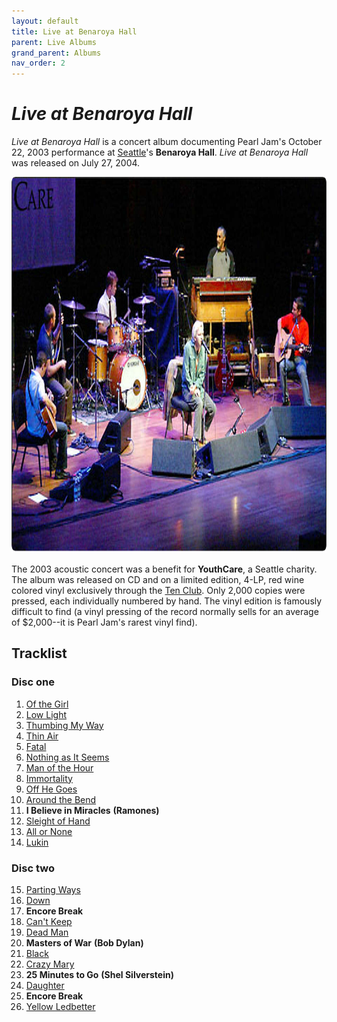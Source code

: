 ```yaml
---
layout: default
title: Live at Benaroya Hall
parent: Live Albums
grand_parent: Albums
nav_order: 2
---
```


# *Live at Benaroya Hall*

*Live at Benaroya Hall* is a concert album documenting Pearl Jam's October 22, 2003 performance at [Seattle](https://pearljamopedia.ml/docs/Notable-Mentions/Locations/Seattle-WA)'s **Benaroya Hall**. *Live at Benaroya Hall* was released on July 27, 2004.

<img src="/assets/benaroya.png" alt="Live at Benaroya Hall" width='900' height='602'>

The 2003 acoustic concert was a benefit for **YouthCare**, a Seattle charity. The album was released on CD and on a limited edition, 4-LP, red wine colored vinyl exclusively through the [Ten Club](https://pearljamopedia.ml/docs/). Only 2,000 copies were pressed, each individually numbered by hand. The vinyl edition is famously difficult to find (a vinyl pressing of the record normally sells for an average of $2,000--it is Pearl Jam's rarest vinyl find). 

## Tracklist

### Disc one

1. [Of the Girl](https://pearljamopedia.ml/docs/Albums/Studio/Binaural)
2. [Low Light](https://pearljamopedia.ml/docs/Albums/Studio/Yield)
3. [Thumbing My Way](https://pearljamopedia.ml/docs/Albums/Studio/Riot-Act)
4. [Thin Air](https://pearljamopedia.ml/docs/Albums/Studio/Binaural)
5. [Fatal](https://pearljamopedia.ml/docs/Albums/Compliation/Lost-Dogs)
6. [Nothing as It Seems](https://pearljamopedia.ml/docs/Albums/Studio/Binaural)
7. [Man of the Hour](https://pearljamopedia.ml/docs/Albums/Compliation/rvm)
8. [Immortality](https://pearljamopedia.ml/docs/Albums/Studio/Vitalogy)
9. [Off He Goes](https://pearljamopedia.ml/docs/Albums/Studio/No-Code)
10. [Around the Bend](https://pearljamopedia.ml/docs/Albums/Studio/No-Code)
11. **I Believe in Miracles** **(Ramones)**
12. [Sleight of Hand](https://pearljamopedia.ml/docs/Albums/Studio/Binaural)
13. [All or None](https://pearljamopedia.ml/docs/Albums/Studio/Riot-Act)
14. [Lukin](https://pearljamopedia.ml/docs/Albums/Studio/No-Code)

### Disc two

15. [Parting Ways](https://pearljamopedia.ml/docs/Albums/Studio/Binaural)
16. [Down](https://pearljamopedia.ml/docs/Albums/Compliation/Lost-Dogs)
17. **Encore Break**
18. [Can't Keep](https://pearljamopedia.ml/docs/Albums/Studio/Riot-Act)
19. [Dead Man](https://pearljamopedia.ml/docs/Albums/Compliation/Lost-Dogs)
20. **Masters of War** **(Bob Dylan)**
21. [Black](https://pearljamopedia.ml/docs/Albums/Studio/Ten)
22. [Crazy Mary](https://pearljamopedia.ml/docs/Albums/Studio/Vs)
23. **25 Minutes to Go** **(Shel Silverstein)**
24. [Daughter](https://pearljamopedia.ml/docs/Albums/Studio/Vs)
25. **Encore Break**
26. [Yellow Ledbetter](https://pearljamopedia.ml/docs/Albums/Compliation/Lost-Dogs)

